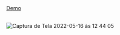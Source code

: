 <div>
  <a href="https://onclick-button-adrianalatorre.netlify.app/" target="_blank">Demo</a>
  </div>
  <br/>

![Captura de Tela 2022-05-16 às 12 44 05](https://user-images.githubusercontent.com/101880897/168632827-4374ad3a-8b1a-43c0-8893-735fc5741832.png)
